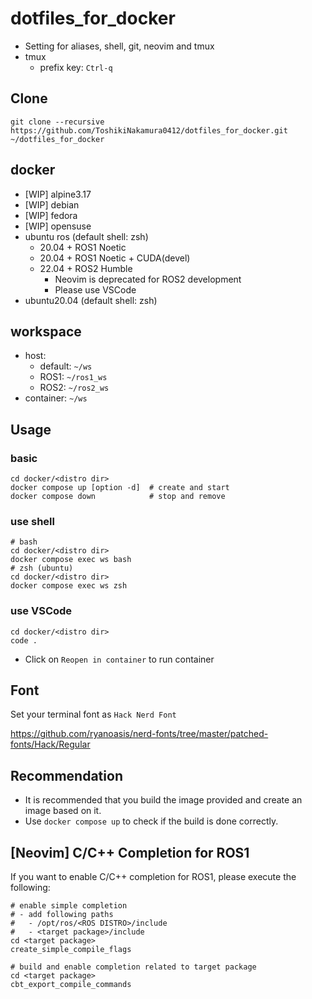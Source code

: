 # dotfiles_for_docker
- Setting for aliases, shell, git, neovim and tmux
- tmux
  - prefix key: `Ctrl-q`
## Clone
```
git clone --recursive https://github.com/ToshikiNakamura0412/dotfiles_for_docker.git ~/dotfiles_for_docker
```
## docker
- [WIP] alpine3.17
- [WIP] debian
- [WIP] fedora
- [WIP] opensuse
- ubuntu ros (default shell: zsh)
  - 20.04 + ROS1 Noetic
  - 20.04 + ROS1 Noetic + CUDA(devel)
  - 22.04 + ROS2 Humble
    - Neovim is deprecated for ROS2 development
    - Please use VSCode
- ubuntu20.04 (default shell: zsh)
## workspace
- host:
  - default: `~/ws`
  - ROS1: `~/ros1_ws`
  - ROS2: `~/ros2_ws`
- container: `~/ws`
## Usage
### basic
```
cd docker/<distro dir>
docker compose up [option -d]  # create and start
docker compose down            # stop and remove
```
### use shell
```
# bash
cd docker/<distro dir>
docker compose exec ws bash
# zsh (ubuntu)
cd docker/<distro dir>
docker compose exec ws zsh
```
### use VSCode
```
cd docker/<distro dir>
code .
```
- Click on `Reopen in container` to run container
## Font
Set your terminal font as `Hack Nerd Font`

https://github.com/ryanoasis/nerd-fonts/tree/master/patched-fonts/Hack/Regular
## Recommendation
- It is recommended that you build the image provided and create an image based on it.
- Use `docker compose up` to check if the build is done correctly.
## [Neovim] C/C++ Completion for ROS1
If you want to enable C/C++ completion for ROS1, please execute the following:
```
# enable simple completion
# - add following paths
#   - /opt/ros/<ROS DISTRO>/include
#   - <target package>/include
cd <target package>
create_simple_compile_flags

# build and enable completion related to target package
cd <target package>
cbt_export_compile_commands
```
